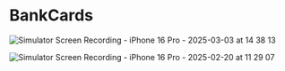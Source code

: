 # BankCards

![Simulator Screen Recording - iPhone 16 Pro - 2025-03-03 at 14 38 13](https://github.com/user-attachments/assets/c60d6f0e-0497-4553-8503-29d8b5251749)

![Simulator Screen Recording - iPhone 16 Pro - 2025-02-20 at 11 29 07](https://github.com/user-attachments/assets/a85719f4-2e9a-4ff8-9399-79f4452112b7)
